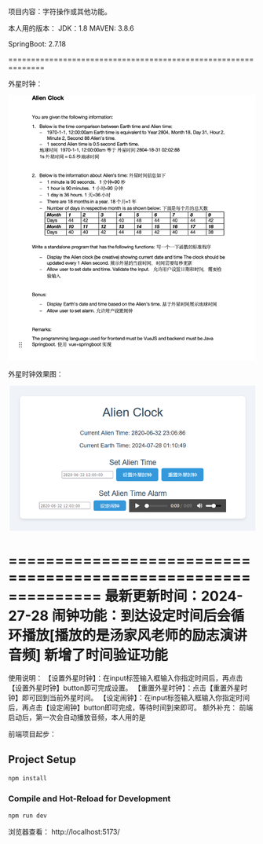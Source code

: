 项目内容：字符操作或其他功能。

本人用的版本：
JDK：1.8
MAVEN: 3.8.6

SpringBoot: 2.7.18

==============================================================

外星时钟：

![](./images/AlienClock.jpg)

外星时钟效果图：

![](./images/外星时钟效果图.png)

==============================================================
最新更新时间：2024-27-28
闹钟功能：到达设定时间后会循环播放[播放的是汤家风老师的励志演讲音频]
新增了时间验证功能
==============================================================
使用说明：
【设置外星时钟】：在input标签输入框输入你指定时间后，再点击【设置外星时钟】button即可完成设置。
【重置外星时钟】：点击【重置外星时钟】即可回到当前外星时间。
【设定闹钟】：在input标签输入框输入你指定时间后，再点击【设定闹钟】button即可完成，等待时间到来即可。
额外补充：
   前端启动后，第一次会自动播放音频，本人用的是<audio>标签，不知是为何会自动播放，希望有人告知，谢谢。

前端项目起步：

## Project Setup

```sh
npm install
```

### Compile and Hot-Reload for Development

```sh
npm run dev
```
浏览器查看：
http://localhost:5173/
### 
